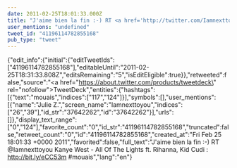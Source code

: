 ```yaml
---
date: 2011-02-25T18:01:33.000Z
title: "J'aime bien la fin :-) RT <a href='http://twitter.com/Iamnexttoyou'>@Iamnexttoyou</a> Kanye West - All Of The Lights ft. Rihanna, Kid Cudi : http://bit.ly/eCC53m  #mouais″"
user_mentions: "undefined"
tweet_id: "41196114782855168"
pub_type: "tweet"
---
```

{"edit_info":{"initial":{"editTweetIds":["41196114782855168"],"editableUntil":"2011-02-25T18:31:33.808Z","editsRemaining":"5","isEditEligible":true}},"retweeted":false,"source":"<a href=\"https://about.twitter.com/products/tweetdeck\" rel=\"nofollow\">TweetDeck</a>","entities":{"hashtags":[{"text":"mouais","indices":["117","124"]}],"symbols":[],"user_mentions":[{"name":"Julie Z.","screen_name":"Iamnexttoyou","indices":["26","39"],"id_str":"37642262","id":"37642262"}],"urls":[]},"display_text_range":["0","124"],"favorite_count":"0","id_str":"41196114782855168","truncated":false,"retweet_count":"0","id":"41196114782855168","created_at":"Fri Feb 25 18:01:33 +0000 2011","favorited":false,"full_text":"J'aime bien la fin :-) RT @Iamnexttoyou Kanye West - All Of The Lights ft. Rihanna, Kid Cudi : http://bit.ly/eCC53m  #mouais","lang":"en"}
